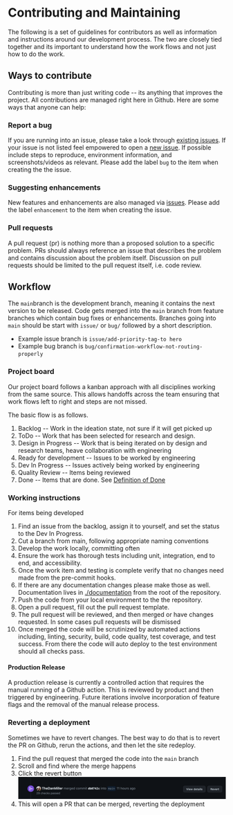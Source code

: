 # Contributing and Maintaining
The following is a set of guidelines for contributors as well as information and instructions around our development process. The two are closely tied together and its important to understand how the work flows and not just how to do the work.

## Ways to contribute
Contributing is more than just writing code -- its anything that improves the project. All contributions are managed right here in Github. Here are some ways that anyone can help:

### Report a bug
If you are running into an issue, please take a look through [existing issues](https://github.com/coforma/swift-tech-challenge/issues). If your issue is not listed feel empowered to open a [new issue](https://github.com/coforma/swift-tech-challenge/issues/new/choose). If possible include steps to reproduce, environment information, and screenshots/videos as relevant. Please add the label ```bug``` to the item when creating the the issue.

### Suggesting enhancements
New features and enhancements are also managed via [issues](https://github.com/coforma/swift-tech-challenge/issues/new/choose). Please add the label ```enhancement``` to the item when creating the issue.

### Pull requests
A pull request (pr) is nothing more than a proposed solution to a specific problem. PRs should always reference an issue that describes the problem and contains discussion about the problem itself. Discussion on pull requests should be limited to the pull request itself, i.e. code review.

## Workflow
The ```main```branch is the development branch, meaning it contains the next version to be released. Code gets merged into the ```main``` branch from feature branches which contain bug fixes or enhancements. Branches going into ```main``` should be start with ```issue/``` or ```bug/``` followed by a short description.
- Example issue branch is ```issue/add-priority-tag-to hero```
- Example bug branch is ```bug/confirmation-workflow-not-routing-properly```

### Project board
Our project board follows a kanban approach with all disciplines working from the same source. This allows handoffs across the team ensuring that work flows left to right and steps are not missed.

The basic flow is as follows.
1. Backlog -- Work in the ideation state, not sure if it will get picked up
2. ToDo -- Work that has been selected for research and design.
3. Design in Progress -- Work that is being iterated on by design and research teams, heave collaboration with engineering
4. Ready for development -- Issues to be worked by engineering
5. Dev In Progress -- Issues actively being worked by engineering
6. Quality Review -- Items being reviewed
7. Done -- Items that are done. See [Definition of Done](./documentation/product/definition_of_done.md)


### Working instructions
For items being developed
1. Find an issue from the backlog, assign it to yourself, and set the status to the Dev In Progress.
2. Cut a branch from main, following appropriate naming conventions
3. Develop the work locally, committing often
4. Ensure the work has thorough tests including unit, integration, end to end, and accessibility.
5. Once the work item and testing is complete verify that no changes need made from the pre-commit hooks.
6. If there are any documentation changes please make those as well. Documentation lives in [./documentation](./documentation/) from the root of the repository.
7. Push the code from your local environment to the the repository.
8. Open a pull request, fill out the pull request template.
9. The pull request will be reviewed, and then merged or have changes requested. In some cases pull requests will be dismissed
10. Once merged the code will be scrutinized by automated actions including, linting, security, build, code quality, test coverage, and test success. From there the code will auto deploy to the test environment should all checks pass.

#### Production Release
A production release is currently a controlled action that requires the manual running of a Github action. This is reviewed by product and then triggered by engineering. Future iterations involve incorporation of feature flags and the removal of the manual release process.

### Reverting a deployment
Sometimes we have to revert changes. The best way to do that is to revert the PR on Github, rerun the actions, and then let the site redeploy.
1. Find the pull request that merged the code into the ```main``` branch
2. Scroll and find where the merge happens
3. Click the revert button
![Image showing where revert button is](./documentation/engineering/assets/revert-pr.png)
4. This will open a PR that can be merged, reverting the deployment
